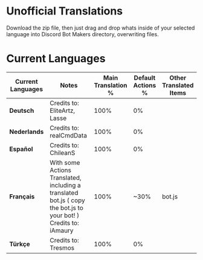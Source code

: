 Unofficial Translations
=

Download the zip file, then just drag and drop whats inside of your selected language into Discord Bot Makers directory, overwriting files.


Current Languages
==

| Current Languages 	| Notes                                                       	| Main Translation % 	| Default Actions % 	| Other Translated Items 	|
|-------------------	|-------------------------------------------------------------	|--------------------	|-------------------	|------------------------	|
| **Deutsch**       	| Credits to: EliteArtz, Lasse                                                         	| 100%               	| 0%                	|                        	|
| **Nederlands**    	| Credits to: realCmdData                                                             	| 100%               	| 0%                	|                        	|
| **Español**       	| Credits to: ChileanS                                                           	| 100%               	| 0%                	|                        	|
| **Français**        	| With some Actions Translated, including a translated bot.js ( copy the bot.js to your bot! ) Credits to: iAmaury	| 100%               	| ~30%              	| bot.js                 	|
| **Türkçe**        	| Credits to: Tresmos                                                            	| 100%               	| 0%                	|                        	|

